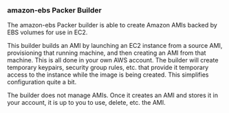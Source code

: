 ### amazon-ebs Packer Builder
The amazon-ebs Packer builder is able to create Amazon AMIs backed by EBS volumes for use in EC2. 

This builder builds an AMI by launching an EC2 instance from a source AMI, provisioning that running machine, and then creating an AMI from that machine. This is all done in your own AWS account. The builder will create temporary keypairs, security group rules, etc. that provide it temporary access to the instance while the image is being created. This simplifies configuration quite a bit.

The builder does not manage AMIs. Once it creates an AMI and stores it in your account, it is up to you to use, delete, etc. the AMI.